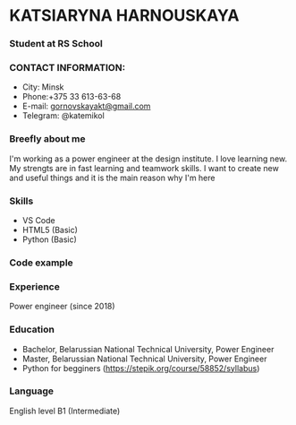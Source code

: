 # KATSIARYNA HARNOUSKAYA

### Student at RS School

### CONTACT INFORMATION:

* City: Minsk
* Phone:+375 33 613-63-68
* E-mail: gornovskayakt@gmail.com
* Telegram: @katemikol

### Breefly about me

I'm working as a power engineer at the design institute. I love learning new. My strengts are in fast learning and teamwork skills. 
I want to create new and useful things and it is the main reason why I'm here 

### Skills 
* VS Code
* HTML5 (Basic)
* Python (Basic)

### Code example

### Experience 
 Power engineer (since 2018)

### Education

* Bachelor, Belarussian National Technical University, Power Engineer
* Master, Belarussian National Technical University, Power Engineer
* Python for begginers (https://stepik.org/course/58852/syllabus)

### Language
English level B1 (Intermediate)


